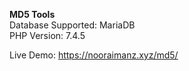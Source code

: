 <b>MD5 Tools</b> <br>
Database Supported: MariaDB <br>
PHP Version: 7.4.5 <br>

Live Demo: https://nooraimanz.xyz/md5/
